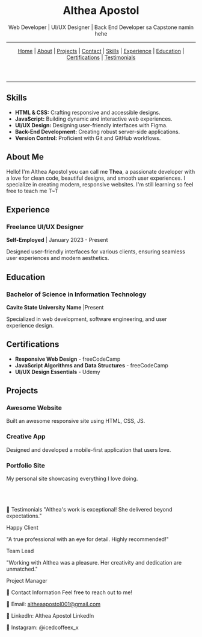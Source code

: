 <!DOCTYPE html>
<html lang="en">
  <meta charset="UTF-8">
  <meta name="viewport" content="width=device-width, initial-scale=1">
  <link rel="stylesheet" href="style.css">
 
<head>
 
</head>



<body>

<header class="responsive-header">


  <h1>Althea Apostol</h1>
  <p>Web Developer | UI/UX Designer | Back End Developer sa Capstone namin hehe</p>

  <hr>

  <nav>
    <a href="#home">Home</a> | 
    <a href="#about">About</a> | 
    <a href="#projects">Projects</a> | 
    <a href="#contact">Contact</a> | 
    <a href="#skills">Skills</a> | 
    <a href="#experience">Experience</a> | 
    <a href="#education">Education</a> | 
    <a href="#certifications">Certifications</a> | 
    <a href="#testimonials">Testimonials</a>
  </nav>
</header>

<hr>

<section id="skills" class="skills">
  <h2>Skills</h2>
  <ul>
    <li><strong>HTML & CSS:</strong> Crafting responsive and accessible designs.</li>
    <li><strong>JavaScript:</strong> Building dynamic and interactive web experiences.</li>
    <li><strong>UI/UX Design:</strong> Designing user-friendly interfaces with Figma.</li>
    <li><strong>Back-End Development:</strong> Creating robust server-side applications.</li>
    <li><strong>Version Control:</strong> Proficient with Git and GitHub workflows.</li>
  </ul>
</section>

<section id="about" class="about">
  <h2>About Me</h2>
  <p>Hello! I'm Althea Apostol you can call me <strong>Thea</strong>, a passionate developer with a love for clean code, beautiful designs, and smooth user experiences. I specialize in creating modern, responsive websites. I'm still learning so feel free to teach me T~T</p>
</section>

<section id="experience" class="experience">
  <h2>Experience</h2>

  <div class="job">
    <h3>Freelance UI/UX Designer</h3>
    <p><strong>Self-Employed</strong> | January 2023 - Present</p>
    <p>Designed user-friendly interfaces for various clients, ensuring seamless user experiences and modern aesthetics.</p>
  </div>
</section>

<section id="education" class="education">
  <h2>Education</h2>
  <div class="school">
    <h3>Bachelor of Science in Information Technology</h3>
    <p><strong>Cavite State University Name</strong> |Present</p>
    <p>Specialized in web development, software engineering, and user experience design.</p>
  </div>
</section>

<section id="certifications" class="certifications">
  <h2>Certifications</h2>
  <ul>
    <li><strong>Responsive Web Design</strong> - freeCodeCamp</li>
    <li><strong>JavaScript Algorithms and Data Structures</strong> - freeCodeCamp</li>
    <li><strong>UI/UX Design Essentials</strong> - Udemy</li>
  </ul>
</section>

<section id="projects" class="projects">
  <h2>Projects</h2>
  <div class="project">
    <h3>Awesome Website</h3>
    <p>Built an awesome responsive site using HTML, CSS, JS.</p>
  </div>
  <div class="project">
    <h3>Creative App</h3>
    <p>Designed and developed a mobile-first application that users love.</p>
  </div>
  <div class="project">
    <h3>Portfolio Site</h3>
    <p>My personal site showcasing everything I love doing.</p>
  </div>
</section>
<br><br><br>
 <div>
<section>
💬 Testimonials
"Althea's work is exceptional! She delivered beyond expectations."

Happy Client

"A true professional with an eye for detail. Highly recommended!"

Team Lead

"Working with Althea was a pleasure. Her creativity and dedication are unmatched."

Project Manager

📧 Contact Information
Feel free to reach out to me!

📧 Email: altheaapostol001@gmail.com

💼 LinkedIn: Althea Apostol LinkedIn

📱 Instagram: @icedcoffeex_x
  </div>
</section>

</body>
</html>
